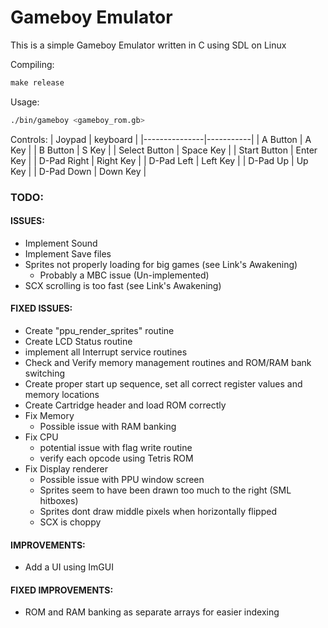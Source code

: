 # Gameboy Emulator

This is a simple Gameboy Emulator written in C using SDL on Linux

Compiling:
```makefile
make release
```

Usage:
```sh
./bin/gameboy <gameboy_rom.gb>
```

Controls:
| Joypad        | keyboard  |
|---------------|-----------|
| A Button      | A Key     |
| B Button      | S Key     |
| Select Button | Space Key |
| Start Button  | Enter Key |
| D-Pad Right   | Right Key |
| D-Pad Left    | Left Key  |
| D-Pad Up      | Up Key    |
| D-Pad Down    | Down Key  |

### TODO:

#### ISSUES:
- Implement Sound
- Implement Save files
- Sprites not properly loading for big games (see Link's Awakening)
  - Probably a MBC issue (Un-implemented)
- SCX scrolling is too fast (see Link's Awakening)

#### FIXED ISSUES:
- Create "ppu_render_sprites" routine
- Create LCD Status routine
- implement all Interrupt service routines
- Check and Verify memory management routines and ROM/RAM bank switching
- Create proper start up sequence, set all correct register values and memory locations
- Create Cartridge header and load ROM correctly
- Fix Memory
  - Possible issue with RAM banking
- Fix CPU
  - potential issue with flag write routine
  - verify each opcode using Tetris ROM
- Fix Display renderer
  - Possible issue with PPU window screen
  - Sprites seem to have been drawn too much to the right (SML hitboxes)
  - Sprites dont draw middle pixels when horizontally flipped
  - SCX is choppy

#### IMPROVEMENTS:
- Add a UI using ImGUI

#### FIXED IMPROVEMENTS:
- ROM and RAM banking as separate arrays for easier indexing
